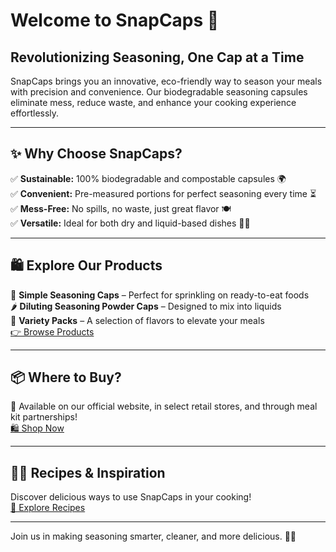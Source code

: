 # Welcome to SnapCaps 🌿

## Revolutionizing Seasoning, One Cap at a Time
SnapCaps brings you an innovative, eco-friendly way to season your meals with precision and convenience. Our biodegradable seasoning capsules eliminate mess, reduce waste, and enhance your cooking experience effortlessly.

---

## ✨ Why Choose SnapCaps?
✅ **Sustainable:** 100% biodegradable and compostable capsules 🌍  
✅ **Convenient:** Pre-measured portions for perfect seasoning every time ⏳  
✅ **Mess-Free:** No spills, no waste, just great flavor 🍽️  
✅ **Versatile:** Ideal for both dry and liquid-based dishes 🥗🥘  

---

## 🛍️ Explore Our Products
🎯 **Simple Seasoning Caps** – Perfect for sprinkling on ready-to-eat foods  
🌶 **Diluting Seasoning Powder Caps** – Designed to mix into liquids  
🎁 **Variety Packs** – A selection of flavors to elevate your meals  
[👉 Browse Products](#)

---

## 📦 Where to Buy?
🛒 Available on our official website, in select retail stores, and through meal kit partnerships!  
[🛍️ Shop Now](#)

---

## 👨‍🍳 Recipes & Inspiration
Discover delicious ways to use SnapCaps in your cooking!  
[📖 Explore Recipes](#)

---

Join us in making seasoning smarter, cleaner, and more delicious. 🌱✨
